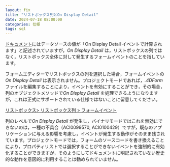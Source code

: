 ```yaml
---
layout: fix
title: "リストボックス列とOn Display Detail"
date: 2024-07-18 08:00:00
categories: 仕様
tags: sql
---
```


[ドキュメント](https://doc.4d.com/4Dv20/4D/20.2/List-box-column-specific-properties.300-6750221.ja.html#:~:text=On%20Display%20Detail)にはデータソースの値が「On Display Detail イベントで計算されます」と記述されていますが，*On Display Detail* は，リストボックスの列ではなく，リストボックス全体に対して発生するフォームイベントのことを指しています。

フォームエディターでリストボックスの列を選択した場合，フォームイベントの*On Display Detail* は表示されません。プロジェクトモードであれば，*.4DForm* ファイルを編集することにより，イベントを有効にすることができ，その場合，列のオブジェクトメソッドで*On Display Detail* を処理できるようになりますが，これは正式にサポートされている仕様ではないことに留意してください。

<i class="fa fa-external-link" aria-hidden="true"></i> [リストボックス> リストボックス列 > フォームイベント](https://developer.4d.com/docs/ja/FormObjects/listboxOverview/#フォームイベント-1)

列のレベルで*On Display Detail* が発生し，バイナリモードではこれを無効にできないのは，一種の不具合（ACI0099570, ACI0100429）ですが，既存のアプリケーションに与える影響を考慮し，イベントが発生する動作がそのまま残されています。プロジェクトモードでは，フォームのソースコードを書き換えることにより，プロパティリストでは選択することができないイベントを強制的に有効化することができますが，そのようにしてドキュメントに明記されていない歴史的な動作を意図的に利用することは勧められていません。
